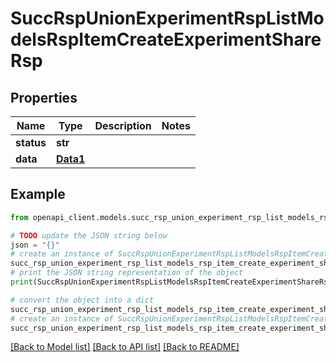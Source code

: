 # SuccRspUnionExperimentRspListModelsRspItemCreateExperimentShareRsp


## Properties

Name | Type | Description | Notes
------------ | ------------- | ------------- | -------------
**status** | **str** |  | 
**data** | [**Data1**](Data1.md) |  | 

## Example

```python
from openapi_client.models.succ_rsp_union_experiment_rsp_list_models_rsp_item_create_experiment_share_rsp import SuccRspUnionExperimentRspListModelsRspItemCreateExperimentShareRsp

# TODO update the JSON string below
json = "{}"
# create an instance of SuccRspUnionExperimentRspListModelsRspItemCreateExperimentShareRsp from a JSON string
succ_rsp_union_experiment_rsp_list_models_rsp_item_create_experiment_share_rsp_instance = SuccRspUnionExperimentRspListModelsRspItemCreateExperimentShareRsp.from_json(json)
# print the JSON string representation of the object
print(SuccRspUnionExperimentRspListModelsRspItemCreateExperimentShareRsp.to_json())

# convert the object into a dict
succ_rsp_union_experiment_rsp_list_models_rsp_item_create_experiment_share_rsp_dict = succ_rsp_union_experiment_rsp_list_models_rsp_item_create_experiment_share_rsp_instance.to_dict()
# create an instance of SuccRspUnionExperimentRspListModelsRspItemCreateExperimentShareRsp from a dict
succ_rsp_union_experiment_rsp_list_models_rsp_item_create_experiment_share_rsp_from_dict = SuccRspUnionExperimentRspListModelsRspItemCreateExperimentShareRsp.from_dict(succ_rsp_union_experiment_rsp_list_models_rsp_item_create_experiment_share_rsp_dict)
```
[[Back to Model list]](../README.md#documentation-for-models) [[Back to API list]](../README.md#documentation-for-api-endpoints) [[Back to README]](../README.md)


